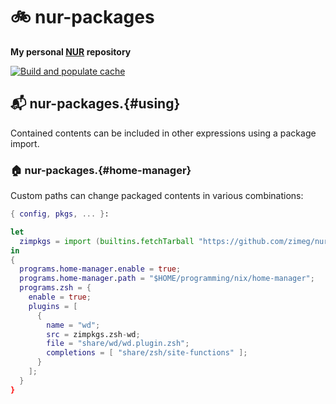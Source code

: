 # 🚲 nur-packages

**My personal [NUR](https://github.com/nix-community/NUR) repository**

[![Build and populate cache](https://github.com/zimeg/nur-packages/workflows/Build%20and%20populate%20cache/badge.svg)](https://github.com/zimeg/nur-packages/actions/workflows/build.yml)

## 📬 nur-packages.{#using}

Contained contents can be included in other expressions using a package import.

### 🏠 nur-packages.{#home-manager}

Custom paths can change packaged contents in various combinations:

```nix
{ config, pkgs, ... }:

let
  zimpkgs = import (builtins.fetchTarball "https://github.com/zimeg/nur-packages/archive/main.tar.gz") {};
in
{
  programs.home-manager.enable = true;
  programs.home-manager.path = "$HOME/programming/nix/home-manager";
  programs.zsh = {
    enable = true;
    plugins = [
      {
        name = "wd";
        src = zimpkgs.zsh-wd;
        file = "share/wd/wd.plugin.zsh";
        completions = [ "share/zsh/site-functions" ];
      }
    ];
  }
}
```
